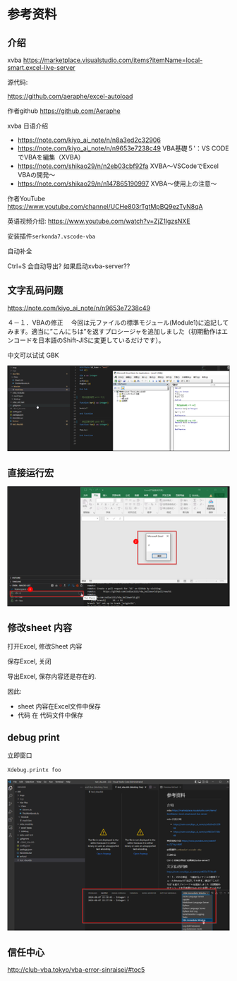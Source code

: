 # 参考资料

## 介绍

xvba 
https://marketplace.visualstudio.com/items?itemName=local-smart.excel-live-server

源代码:

https://github.com/aeraphe/excel-autoload

作者github https://github.com/Aeraphe


xvba 日语介绍

* https://note.com/kiyo_ai_note/n/n8a3ed2c32906
* https://note.com/kiyo_ai_note/n/n9653e7238c49 VBA基礎５'：VS CODEでVBAを編集（XVBA）
* https://note.com/shikao29/n/n2eb03cbf92fa XVBA～VSCodeでExcel VBAの開発～
* https://note.com/shikao29/n/n147865190997 XVBA～使用上の注意～


作者YouTube https://www.youtube.com/channel/UCHe803rTgtMpBQ9ezTyN8qA



英语视频介绍: https://www.youtube.com/watch?v=ZjZ1lgzsNXE




安装插件`serkonda7.vscode-vba`

自动补全


Ctrl+S 会自动导出? 如果启动xvba-server??

## 文字乱码问题

https://note.com/kiyo_ai_note/n/n9653e7238c49

４－１．VBAの修正
　今回は元ファイルの標準モジュール(Module1)に追記してみます。適当に”こんにちは”を返すプロシージャを追加しました（初期動作はエンコードを日本語のShift-JISに変更しているだけです）。

中文可以试试 GBK

![](./imgs/10.png)


## 直接运行宏


![](./imgs/11.png)

## 修改sheet 内容

打开Excel, 修改Sheet 内容

保存Excel, 关闭

导出Excel, 保存内容还是存在的.

因此: 
* sheet 内容在Excel文件中保存
* 代码 在 代码文件中保存


## debug print

立即窗口

`Xdebug.printx foo`

![](./imgs/12.png)

## 信任中心

http://club-vba.tokyo/vba-error-sinraisei/#toc5
